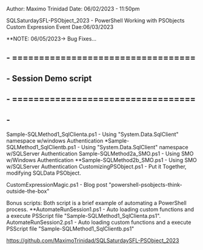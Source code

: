 Author: Maximo Trinidad
Date: 06/02/2023 - 11:50pm

SQLSaturdaySFL-PSObject_2023 - PowerShell Working with PSObjects Custom Expression
Event Dae:06/03/2023

**NOTE: 06/05/2023-> Bug Fixes...

## - ==================================
## - Session Demo script
## - ==================================
## - 
Sample-SQLMethod1_SqlClienta.ps1	- Using "System.Data.SqlClient" namespace w/windows Authentication
*Sample-SQLMethod1_SqlClientb.ps1	- Using "System.Data.SqlClient" namespace w/SQLServer Authentication
Sample-SQLMethod2a_SMO.ps1		- Using SMO w/Windows Authentication
**Sample-SQLMethod2b_SMO.ps1		- Using SMO w/SQLServer Authentication
CustomizingPSObject.ps1			- Put it Together, modifying SQLData PSObject.

CustomExpressionMagic.ps1		- Blog post "powershell-psobjects-think-outside-the-box"

Bonus scripts:
Both script is a brief example of automating a PowerShell process.
**AutomateRunSession1.ps1		- Auto loading custom functions and a execute PSScript file "Sample-SQLMethod1_SqlClienta.ps1".
AutomateRunSession2.ps1			- Auto loading custom functions and a execute PSScript file "Sample-SQLMethod1_SqlClientb.ps1"

https://github.com/MaximoTrinidad/SQLSaturdaySFL-PSObject_2023